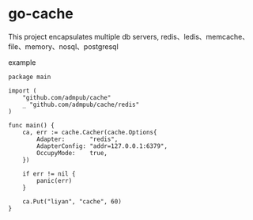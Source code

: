# go-cache
This project encapsulates multiple db servers, redis、ledis、memcache、file、memory、nosql、postgresql

example
```
package main

import (
	"github.com/admpub/cache"
	_ "github.com/admpub/cache/redis"
)

func main() {
	ca, err := cache.Cacher(cache.Options{
		Adapter:       "redis",
		AdapterConfig: "addr=127.0.0.1:6379",
		OccupyMode:    true,
	})

	if err != nil {
		panic(err)
	}

	ca.Put("liyan", "cache", 60)
}
```
